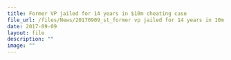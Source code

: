 ```yaml
---
title: Former VP jailed for 14 years in $10m cheating case
file_url: /files/News/20170909_st_former vp jailed for 14 years in 10m cheating case.pdf
date: 2017-09-09
layout: file
description: ""
image: ""
---
```

